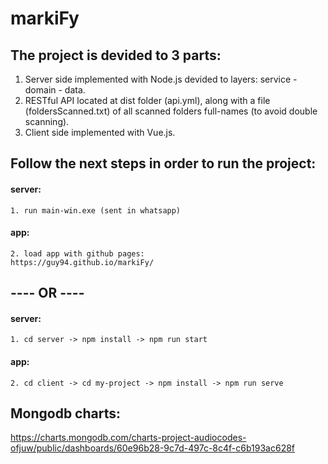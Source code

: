 # markiFy

## The project is devided to 3 parts:
1. Server side implemented with Node.js devided to layers: service - domain - data.
2. RESTful API located at dist folder (api.yml), along with a file (foldersScanned.txt) of all scanned folders full-names (to avoid double scanning).
3. Client side implemented with Vue.js.

## Follow the next steps in order to run the project:
  #### server: 
    1. run main-win.exe (sent in whatsapp)
  #### app: 
    2. load app with github pages:
    https://guy94.github.io/markiFy/
    
  ## ---- OR ----
  
  #### server:
    1. cd server -> npm install -> npm run start    
  #### app:
    2. cd client -> cd my-project -> npm install -> npm run serve
    
## Mongodb charts:
  https://charts.mongodb.com/charts-project-audiocodes-ofjuw/public/dashboards/60e96b28-9c7d-497c-8c4f-c6b193ac628f
